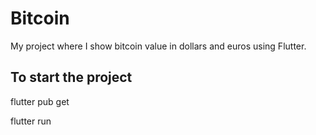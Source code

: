 # Bitcoin

My project where I show bitcoin value in dollars and euros using Flutter.

## To start the project

flutter pub get

flutter run
